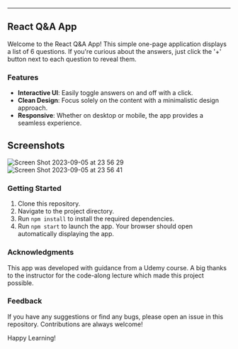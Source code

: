 ---

## React Q&A App

Welcome to the React Q&A App! This simple one-page application displays a list of 6 questions. If you're curious about the answers, just click the '+' button next to each question to reveal them.

### Features

- **Interactive UI**: Easily toggle answers on and off with a click.
- **Clean Design**: Focus solely on the content with a minimalistic design approach.
- **Responsive**: Whether on desktop or mobile, the app provides a seamless experience.

## Screenshots

![Screen Shot 2023-09-05 at 23 56 29](https://github.com/Litalhag/accordion/assets/130139673/0f3f38ec-5969-4be4-af97-d2ee0bac414a)
![Screen Shot 2023-09-05 at 23 56 41](https://github.com/Litalhag/accordion/assets/130139673/15533f0a-7272-4b5d-829c-065b1f31442d)

### Getting Started

1. Clone this repository.
2. Navigate to the project directory.
3. Run `npm install` to install the required dependencies.
4. Run `npm start` to launch the app. Your browser should open automatically displaying the app.

### Acknowledgments

This app was developed with guidance from a Udemy course. A big thanks to the instructor for the code-along lecture which made this project possible.

### Feedback

If you have any suggestions or find any bugs, please open an issue in this repository. Contributions are always welcome!

Happy Learning!
